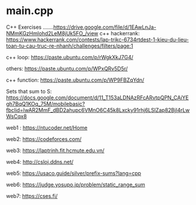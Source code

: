 # main.cpp
C++ Exercises
.......https://drive.google.com/file/d/1EAwLnJa-NMmKGzHmlohd2LeM8jUk5FO_/view
c++ hackerrank: https://www.hackerrank.com/contests/lap-trikc-6734rtdest-1-kieu-du-lieu-toan-tu-cau-truc-re-nhanh/challenges/filters/page:1

c++ loop: https://paste.ubuntu.com/p/rWgkXkJ7G4/

others: https://paste.ubuntu.com/p/WPxQRv5D5r/

c++ function: https://paste.ubuntu.com/p/WP9FBZqYdn/

Sets that sum to S: https://docs.google.com/document/d/11_T153aLDNAzRFcARvtpQPN_CAiYEgh7BqQ1KOq_75M/mobilebasic?fbclid=IwAR2MmF_dBD2ahupc6VMnO6C45k8Lxcky91rhj6LSlZap82BjI4rLwWsCqx8

web1 : https://ntucoder.net/Home

web2: https://codeforces.com/

web3: https://laptrinh.fit.hcmute.edu.vn/

web4: http://csloj.ddns.net/

web5: https://usaco.guide/silver/prefix-sums?lang=cpp

web6: https://judge.yosupo.jp/problem/static_range_sum

web7: https://cses.fi/
